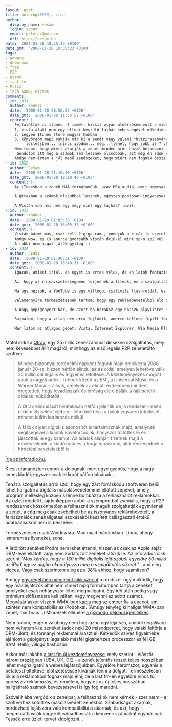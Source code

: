 ```yaml
---
layout: post
title: nothing&#039;s free
author:
  display_name: sesam
  login: sesam
  email: petersz@me.com
  url: http://sesam.hu
date: '2008-01-28 19:35:23 +0100'
date_gmt: '2008-01-28 10:35:23 +0100'
tags:
- adware
- download
- free
- P2P
- Qtrax
- last.fm
- Music
- Tech &amp; Gizmos
comments:
- id: 1031
  author: Youkai
  date: '2008-01-28 20:56:52 +0100'
  date_gmt: '2008-01-28 11:56:52 +0100'
  content: |-
    Feltalálták az itunes -t ismét, kicsit olyan utóérzésem volt a videót megnézve, bár kissé undorító, hogy a zenéket valamilyen használhatatlan formátumban nyomja. Meg rakjak fel fél tonna szír-sz*r 3. party lejátszóprogit, hát nem, nekem marad a winamp és kész, max az itunesre volnék hajlandó váltani, de ott 3 opciónak kellene meglenni,
    1, vista alatt nem egy elleni készülő lajhár sebességével működjön.
    2, Legyen Itunes store magyar honban
    3, könyörgöm map3 rakják már ki a zenét vagy valami "kvázi"szabvány
         loslessben... (nincs ipodom... még...(lehet, hogy jobb is ? :S )
    Nem tudom, hogy miért akarják a zenét minden árón hozzá betonozni a felhasználóhoz, ha valakinek kell megveszi, legalábbis jólétibb államokban. Jah, hogy akkor nem volna extra profit a kiadós srácoknak és nem bírnák fizetni a Ferrari részletei, hát ez engem valahogy nem hat meg.
     Gondolom itt meg a számok sem lesznek olcsóbbak, azt még én adok sávszélességet, a kereskedéshez... lol akkor már inkább a piratebay... vagy isohunt, azt megnézhetik a kiadók magukat.
    Amúgy nem értem a jól menő zenészeket, hogy miért nem fognak össze, s csinálnak egy saját kiadót, ahol végre megnéznék a felhasználók igényeit.
- id: 1032
  author: SeSam
  date: '2008-01-28 21:10:40 +0100'
  date_gmt: '2008-01-28 12:10:40 +0100'
  content: |-
    Az iTunesban a zenék M4A formátumúak, azaz MP4 audio, amit nemcsak a legtöbb lejátszószoftver (pl. Winamp) de az újabb "Dragon 2000" kategóriájú USBs lejátszók is támogatnak. Elég szabvány az.

    A Qtraxban a számok olcsóbbak lesznek, egészen pontosan ingyenesek.

    A Vistán van ami nem úgy megy mint egy lajhár? :evil:
- id: 1033
  author: Youkai
  date: '2008-01-29 01:05:38 +0100'
  date_gmt: '2008-01-28 16:05:38 +0100'
  content: |-
    Vistán bármi más, csak kell 2 giga ram , mondjuk a cicák is szeretik a sok ramot :)
    Amúgy wow, és Cs source gyorsabb vistán dx10-el mint xp-n sp2 vel :)
    A többi nem izgat játékügyileg :)
- id: 1034
  author: Szak1
  date: '2008-01-29 01:40:31 +0100'
  date_gmt: '2008-01-28 16:40:31 +0100'
  content: |-
    Igazak, amiket irtal, es egyet is ertek veluk, de en latok fantaziat a dologban.

    Az, hogy az en savszelessegemen terjednek a fileok, es a szolgaltatok zsebelik be a reklambevetelt, az valoban etikatlan. De aki nem nagy online jatekos, vagy hatlamas P2P letolto, es korlatlan internete van (azaz a felhasznalok ugy 70-80%-a), az fittyet hany ra.

    Ha ugy nezzuk, a YouTube is egy villogo, csilivili flash-oldal, es ennek ellenere hihetetlen nepszeru. Emekszel meg a KaZaa-ra, netalan a Napsterre? Zart forraskod, a gyarto honlapja kezdolapkent, azaz csupa idegesito dolog, es megis a vilag nagy resze rajta csungott.

    Valamennyire termeszetesnek tartom, hogy egy reklambevetelbol elo szolgaltatas nem engedi ki egy olyan kornyezetre a tartalmat (iPod), ahol az eredeti elkepzeles nem mukodne. Es, ha azt nezed, a last.fm-el is ugyanez a helyzet.

    A nagy gepigenyert kar, de azert ha beraksz egy hosszu playlistet (lehet ilyet?), es ott csucsul a draga a talcan, akkor nem sok bosszusagot okoz.

    Sajnalom, hogy a vilag nem arra fejlodik, amerre kellene (nyilt forraskod, linux, utf8, iskolakban openoffice-t tanitani, stb.), de ez a program akkor is nagyon sok felhasznalonak fog egy uj lehetoseget teremteni, hogy jo minosegben, teljes hosszaban halgathassak a szamokat.

    Mar latom az atlagos gepet: Vista, Internet Explorer, Win Media Player, Qtrax.
---
```


Mától indul a [Qtrax](http://www.qtrax.com), egy 25 millió zeneszámmal dicsekvő szolgáltatás, mely nem kevesebbet állít magáról, minthogy az első legális P2P zeneletöltő szoftver.

> Minden bizonnyal történelmi napként fogunk majd emlékezni 2008. január 28-ra, hiszen hétfőn elindul az az oldal, amelyen lehetővé válik 25 millió dal legális és ingyenes letöltése. A kezdeményezés mögött azok a nagy kiadók - többek között az EMI, a Universal Music és a Warner Music - állnak, amelyek az elmúlt évtizedben mindent megtettek, hogy levadásszák és bíróság elé cibálják a fájlcserélő oldalak működtetőit.
> 
> A Qtrax elindulását hivatalosan hétfőn jelentik be, a rendszer - némi reklám elviselés fejében - lehetővé teszi a dalok jogszerű letöltését, minden külön korlátozás nélkül.
> 
> A fájlok olyan digitális azonosítót is tartalmaznak majd, amelynek segítségével a kiadók követni tudják, hányszor töltöttek le és játszottak le egy számot. Az adatok alapján fizetnek majd a művészeknek, a kiadóknak és a forgalmazóknak, akik részesednek a hirdetési bevételekből is.

[Írja az inforadio.hu.](http://inforadio.hu/hir/eletmod/hir-176974)

Kicsit utánanéztem ennek a dolognak, mert ugye gyanús, hogy a nagy lemezkiadók egyszer csak ekkorát pálfordulnának...

Tehát a szolgáltatás arról szól, hogy egy zárt forráskódú szoftveren belül lehet hallgatni a digitális másolásvédelemmel ellátott zenéket, amely program mellesleg közben szénné bombázza a felhasználót reklámokkal. Az üzleti modell tulajdonképpen abból a szempontból zseniális, hogy a P2P rendszernek köszönhetően a felhasználók maguk szolgáltatják egymásnak a zenét, a cég meg csak zsebelheti be az iszonyatos reklámbevételt, a felhasználók zenehallgatási szokásairól készített csillagászati értékű adatbázisokról nem is beszélve.

Természetesen csak Windowsra. Mac majd márciusban. Linux, ahogy ismerem az ilyeneket, soha.

A letöltött zenéket iPodra nem lehet áttenni, hiszen az csak az Apple saját DRM-ével ellátott vagy nem korlátozott zenéket játszik le. Az inforádiós cikk szerint _"Más kérdés, hogy a 130 millió digitális lejátszóból egyelőre 50 millió az iPod, így ez aligha akadályozza meg a szolgáltatás sikerét."_ , ami elég vicces. Vagy csak szerintem elég az a 38% ahhoz, hogy számítson?

Amúgy [egy régebben megjelent cikk szerint](http://www.vnunet.com/vnunet/news/2158103/qtrax-back-p2p-frame) a rendszer úgy működik, hogy egy más lejátszók által nem ismert mpq formátumban tartja a zenéket, amelyeket csak néhányszor lehet meghallgatni. Egy idő után pedig vagy prémium előfizetésre kell váltani vagy megvenni az adott számot. Megvásárláskor viszont WMA-ban kapja meg az ember fia a cuccot, ami szintén nem kompatibilis az iPodokkal. (Amúgy tényleg ki hallgat WMA-ban zenét, már bocs...) Mindezek ellenére [a gizmodo például igen lelkes](http://gizmodo.com/349295/qtrax-promises-legal-p2p-music-sharing-service-the-impossible).

Nem tudom, engem valahogy nem hoz lázba egy lejátszó, amiből (legálisan) nem vehetem ki a zenéket (adok neki 20 másodpercet, hogy valaki feltörje a DRM-üket), és tonnányi reklámmal áraszt el. Kétkedők szives figyelmébe ajánlom a gépigényt: legalább másfél gigahertzes processzor és fél GB RAM. Hello, villogó flashözön.

Akkor már inkább [a last.fm új kezdeményezése](http://blog.last.fm/2008/01/23/free-the-music), mely szerint - először három országban (USA, UK, DE) - a zenék jelentős részét teljes hosszában lehet meghallgatni a webes lejátszójukban. Egyelőre háromszor, ugyanis a bétateszt elteltével előfizetésessé kívánják tenni a dolgot. Természetesen ők is a reklámokból fognak majd élni, de a last.fm-en egyelőre nincs túl agresszív reklámozás, és remélem, hogy ez az új teljes hosszában hallgatható számok bevezetésével is így fog maradni.

Szóval hiába vergődik a zeneipar, a felhasználók nem kérnek - szerintem - a szoftverhez kötött és másolásvédett zenékből. Szabadságot akarnak, hordozható lejátszóra való kompatibilitást akarnak, és azt, hogy megmutathassák vagy kölcsönadhassák a kedvenc számaikat egymásnak. Tessék erre üzleti tervet kidolgozni...
